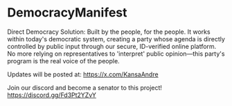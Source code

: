 # DemocracyManifest
Direct Democracy Solution: Built by the people, for the people. It works within today's democratic system, creating a party whose agenda is directly controlled by public input through our secure, ID-verified online platform. No more relying on representatives to 'interpret' public opinion—this party's program is the real voice of the people.

Updates will be posted at: https://x.com/KansaAndre

Join our discord and become a senator to this project! 
https://discord.gg/Fd3Pt2YZvY
